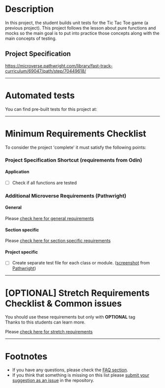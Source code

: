 # Description

In this project, the student builds unit tests for the Tic Tac Toe game (a previous project). This project follows the lesson about pure functions and mocks so the main goal is to put into practice those concepts along with the main concepts of testing.

## Project Specification

https://microverse.pathwright.com/library/fast-track-curriculum/69047/path/step/70449618/

---

# Automated tests

You can find pre-built tests for this project at:

---

# Minimum Requirements Checklist

To consider the project 'complete' it must satisfy the following points:

### Project Specification Shortcut (**requirements from Odin**)

#### Application

- [ ] Check if all functions are tested

### Additional Microverse Requirements (Pathwright)

#### General

Please [check here for general requirements](../general_minimum_crucial_list.md)

#### Section specific

Please [check here for section specific requirements](./section_minimum_crucial_list.md)

#### Project specific

- [ ] Create separate test file for each class or module. ([screenshot](https://gitlab.com/microverse/guides/projects/requirements_screenshots/raw/master/images/javascript/tic_tac_toe/test_each_module_requirement.png) from [Pathwright](https://microverse.pathwright.com/library/fast-track-curriculum/69047/path/step/70449618/))

---

# [OPTIONAL] Stretch Requirements Checklist & Common issues

You should use these requirements but only with **OPTIONAL** tag  
Thanks to this students can learn more.

Please [check here for stretch requirements](./section_stretch_list.md)

---

# Footnotes

- If you have any questions, please check the [FAQ section](https://gitlab.com/microverse/guides/tse/how_to_be_a_tse/blob/master/faq/faq.md).
- If you think that something is missing on this list please [submit your suggestion as an issue](https://gitlab.com/microverse/guides/code_review/code_review_guidelines/issues/new) in the repository.
